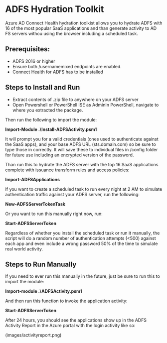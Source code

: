 # ADFS Hydration Toolkit
Azure AD Connect Health hydration toolkist allows you to hydrate ADFS with 16 of the most popular SaaS applications and than generate activity to AD FS servers withou using the browser including a scheduled task.

## Prerequisites:
 - ADFS 2016 or higher
 - Ensure both /usernamemixed endpoints are enabled.
 - Connect Health for ADFS has to be installed

## Steps to Install and Run

 - Extract contents of .zip file to anywhere on your ADFS server
 - Open Powershell or PowerShell ISE as AdminIn PowerShell, navigate to where you extracted the package. 

Then run the following to import the module:

  **Import-Module .\Install-ADFSActivity.psm1**

It will prompt you for a valid credentials (ones used to authenticate against the SaaS apps), and your base ADFS URL (sts.domain.com) so be sure to type those in correctly. It will save these to individual files in /config folder for future use including an encrypted version of the password. 

Than run this to hydrate the ADFS server with the top 16 SaaS applications complete with issuance transform rules and access policies:       

  **Import-ADFSApplications**

If you want to create a scheduled task to run every night at 2 AM to simulate authentication traffic against your ADFS server, run the following:

  **New-ADFSServerTokenTask**

Or you want to run this manually right now, run:

  **Start-ADFSServerToken**

Regardless of whether you install the scheduled task or run it manually, the script will do a random number of authentication attempts (<500) against each app and even include a wrong password 50% of the time to simulate real world activity. 

## Steps to Run Manually

If you need to ever run this manually in the future, just be sure to run this to import the module:

  **Import-module .\ADFSActivity.psm1**

And then run this function to invoke the application activity:

  **Start-ADFSServerToken**

After 24 hours, you should see the applications show up in the ADFS Activity Report in the Azure portal with the login activity like so:

(images/activityreport.png)
